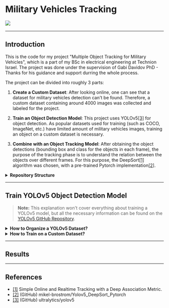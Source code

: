 # Military Vehicles Tracking

![](figures/tank_mud.gif)

___
## Introduction
This is the code for my project "Multiple Object Tracking for Military Vehicles", which is a part of my BSc in electrical engineering at Technion Israel. The project was done under the supervision of Gabi Davidov PhD - Thanks for his guidance and support durring the whole process.

The project can be divided into roughly 3 parts:

1. __Create a Custom Dataset__:
After looking online, one can see that a dataset for military vehicles detection can't be found.
Therefore, a custom dataset containing around 4000 images was collected and labeled for the project.

2. __Train an Object Detection Model__:
This project uses YOLOv5[[3]](#ref3) for object detection. As popular datasets used for training 
(such as COCO, ImageNet, etc.) have limited amount of military vehicles images, training an object on a custom dataset
is necessary.

3. __Combine with an Object Tracking Model__:
After obtaining the object detections (bounding box and class for the objects in each frame), the purpose of the tracking phase is to understand the relation between the objects over different frames. For this purpose, the DeepSort[[1]](#ref1) algorithm was chosen, with a pre-trained Pytorch implementation[[2]](#ref2).

<details>
  <summary><b> Repository Structure </b></summary>

```
├─ code
│  ├─ deep_sort_pytorch
│  ├─ utils
│  │  ├─ common_images_dataset_downloader.ipynb
│  │  ├─ download_Udacity_self_driving_car_dataset.ipynb
│  │  ├─ feature_matching_LoFTR.ipynb
│  │  ├─ Google_images.ipynb
│  │  ├─ Google_images.py
│  │  ├─ super_resolution.ipynb
│  │  ├─ super_resolution.py
│  │  └─ README.md
│  ├─ data_utils.py
│  ├─ plot_utils.py
│  ├─ tracker.py
│  └─ video.py
├─ figures
├─ notebooks
│  ├─ test.ipynb
│  └─ Train YOLOv5.ipynb
└─ README.md
```
</details>

___
## Train YOLOv5 Object Detection Model

> __Note:__ This explanation won't cover everything about training a YOLOv5 model, but all the necessary information can 
be found on the [YOLOv5 GitHub Repository](https://github.com/ultralytics/yolov5).


<details>
  <summary><b> How to Organize a YOLOv5 Dataset? </b></summary>
  
* All images and labels should be inside a folder named ```dataset```, located at the same level as the YOLO folder.
* Each image should have a matching label file, with the __same__ name and of ```.txt``` type.
```
├─ yolov5
└─ dataset
   ├─ images
   │  ├─ train
   │  │  ├─ file1.jpg
   │  │  └─ file2.jpg
   │  └─ val
   │     ├─ file3.jpg
   │     └─ file4.jpg
   └─ labels
      ├─ train
      │  ├─ file1.txt
      │  └─ file2.txt
      └─ val
         ├─ file3.txt
         └─ file4.txt
```

Each label file should contain all bounding boxes in the image, and looks similar to:
```
0 0.480109 0.631250 0.684532 0.713589
3 0.780210 0.325648 0.125679 0.456123
```
While:
* Only one bounding box per row.
* Each row represents a bounding box like: ```class x_center y_center width height```.
* Class values starting from 0.
* Bounding Box coordinates normalized between 0 and 1.
</details>


<details>
  <summary><b> How to Train on a Custom Dataset? </b></summary>

* For this project, I used Google Colab for the training. 
* The training pipeline is wrraped in Colab Forms, which allows using the code in gui-like environment, with minimal code:

<div align="center">

| Content                        | Notebook                                   | 
|:------------------------------:|--------------------------------------------|
| Train YOLOv5 on custom dataset | [![Open In Collab](https://colab.research.google.com/assets/colab-badge.svg)](https://colab.research.google.com/github/Lin-Sinorodin/Military-Vehicles-Tracking/blob/main/Train_YOLO5.ipynb)|
  
</div>

__Note:__ double-clicking on a form in Colab reveals the code that running in the back. hide the code again by 
right-clicking on the cell and choose the ```hide code``` option in the ```forms``` tab.


> __The initialization:__
![](figures/training_setup.png)

In order to initialize the training file, the following should be filled: 

| Content                        | Notebook                                   | 
|:------------------------------:|--------------------------------------------|
| ```DATASET_IMAGES_PATH```      | Path to the zip file containing the images |
| ```DATASET_LABELS_PATH```      | Path to the zip file containing the labels |
| ```TEST_VIDEOS_PATH```         | Path to the zip file containing the test videos (optional) |
| ```YOLO_YAML_PATH```           | Path to the ```.yaml``` with the YOLOv5 configuration |

Then, run the cells, and:
* Press the ```Show Runtime Details``` to ensure that GPU acceleration is on.
* Press the ```Get train dataset``` (it will download the dataset from the path given earlier).
* Press the ```Get test videos``` (Optional, only if going to run tests on videos).

> __The Training Loop:__
![](figures/training_loop.png)

* After the training is done, the weights and run results can be zipped and downloaded.
* The trained model can now be used to inference on videos or images. See the YOLOv5 repository for more details.
</details>

___
## Results

___
## References
- <a name="ref1"> [[1]](https://arxiv.org/abs/1703.07402) Simple Online and Realtime Tracking with a Deep Association Metric.
- <a name="ref2"> [[2]](https://github.com/mikel-brostrom/Yolov5_DeepSort_Pytorch) (GitHub) mikel-brostrom/Yolov5_DeepSort_Pytorch
- <a name="ref3"> [[3]](https://github.com/ultralytics/yolov5) (GitHub) ultralytics/yolov5

